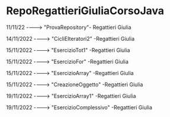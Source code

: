# RepoRegattieriGiuliaCorsoJava

11/11/22 ----> "ProvaRepository"- Regattieri Giulia

14/11/2022  ----> "CicliEIteratori2" -Regattieri Giulia   

15/11/2022 ----> "EsercizioTot1" -Regattieri Giulia

15/11/2022 ----> "EsercizioFor" -Regattieri Giulia

15/11/2022 ----> "EsercizioArray" -Regattieri Giulia

15/11/2022 ----> "CreazioneOggetto" -Regattieri Giulia

19/11/2022 ----> "EsercizioArray1" -Regattieri Giulia

19/11/2022 ----> "EsercizioComplessivo" -Regattieri Giulia
